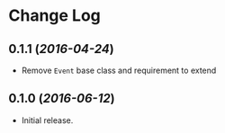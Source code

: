 Change Log
==========

## 0.1.1 (_2016-04-24_)

* Remove `Event` base class and requirement to extend

## 0.1.0 (_2016-06-12_)

 *  Initial release.